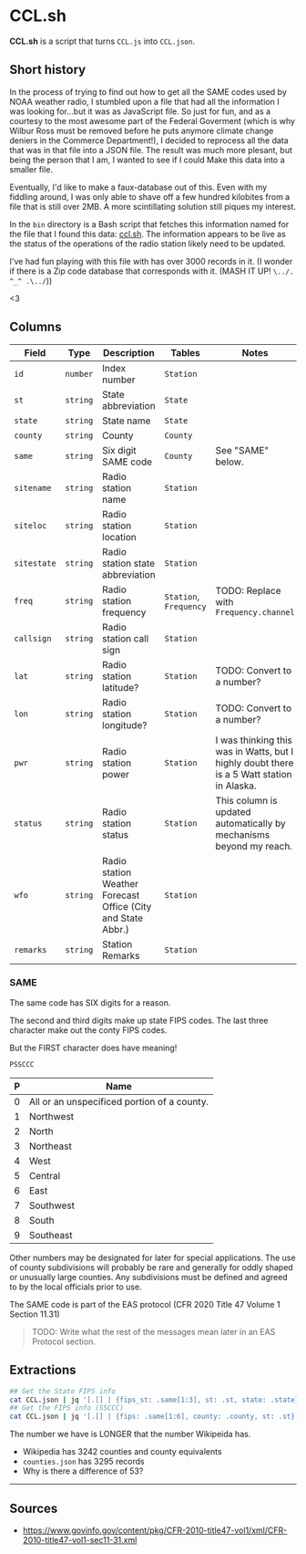 # CCL.sh

**CCL.sh** is a script that turns `CCL.js` into `CCL.json`.

## Short history

In the process of trying to find out how to get all the SAME codes used by NOAA weather radio, 
I stumbled upon a file that had all the information I was looking for...but it was as JavaScript file.
So just for fun, and as a courtesy to the most awesome part of the Federal Goverment 
(which is why Wilbur Ross must be removed before he puts anymore climate change deniers in the Commerce Department!), 
I decided to reprocess all the data that was in that file into a JSON file.
The result was much more plesant, but being the person that I am, I wanted to see if I could
Make this data into a smaller file.

Eventually, I'd like to make a faux-database out of this.
Even with my fiddling around, I was only able to shave off a few hundred kilobites from a file that is still over 2MB.
A more scintillating solution still piques my interest.

In the `bin` directory is a Bash script that fetches this information named for the file 
that I found this data: [ccl.sh](./bin/ccl.sh).
The information appears to be live as the status of the operations of the radio station likely need to be updated.

I've had fun playing with this file with has over 3000 records in it.
(I wonder if there is a Zip code database that corresponds with it. (MASH IT UP! `\../. ^_^ .\../`))

<3

## Columns

| Field       | Type     | Description                                                  | Tables                 | Notes                                                                                     |
|-------------|----------|--------------------------------------------------------------|------------------------|-------------------------------------------------------------------------------------------|
| `id`        | `number` | Index number                                                 | `Station`              |                                                                                           |
| `st`        | `string` | State abbreviation                                           | `State`                |                                                                                           |
| `state`     | `string` | State name                                                   | `State`                |                                                                                           |
| `county`    | `string` | County                                                       | `County`               |                                                                                           |
| `same`      | `string` | Six digit SAME code                                          | `County`               | See "SAME" below.                                                                         |
| `sitename`  | `string` | Radio station name                                           | `Station`              |                                                                                           |
| `siteloc`   | `string` | Radio station location                                       | `Station`              |                                                                                           |
| `sitestate` | `string` | Radio station state abbreviation                             | `Station`              |                                                                                           |
| `freq`      | `string` | Radio station frequency                                      | `Station`, `Frequency` | TODO: Replace with `Frequency.channel`                                                    |
| `callsign`  | `string` | Radio station call sign                                      | `Station`              |                                                                                           |
| `lat`       | `string` | Radio station latitude?                                      | `Station`              | TODO: Convert to a number?                                                                                          |
| `lon`       | `string` | Radio station longitude?                                     | `Station`              | TODO: Convert to a number?                                                                                          |
| `pwr`       | `string` | Radio station power                                          | `Station`              | I was thinking this was in Watts, but I highly doubt there is a 5 Watt station in Alaska.                           |
| `status`    | `string` | Radio station status                                         | `Station`              | This column is updated automatically by mechanisms beyond my reach.                                                 |
| `wfo`       | `string` | Radio station Weather Forecast Office (City and State Abbr.) | `Station`              |                                                                                           |
| `remarks`   | `string` | Station Remarks                                              | `Station`              |                                                                                           |

### SAME

The same code has SIX digits for a reason.

The second and third digits make up state FIPS codes.
The last three character make out the conty FIPS codes.

But the FIRST character does have meaning!

`PSSCCC`

| P | Name                                        |
|---|---------------------------------------------|
| 0 | All or an unspecificed portion of a county. |
| 1 | Northwest                                   |
| 2 | North                                       |
| 3 | Northeast                                   |
| 4 | West                                        |
| 5 | Central                                     |
| 6 | East                                        |
| 7 | Southwest                                   |
| 8 | South                                       |
| 9 | Southeast                                   |

Other numbers may be designated for later for special applications.
The use of county subdivisions will probably be rare and generally for oddly shaped or unusually large counties.
Any subdivisions must be defined and agreed to by the local officials prior to use.

The SAME code is part of the EAS protocol (CFR 2020 Title 47 Volume 1 Section 11.31)

> TODO: Write what the rest of the messages mean later in an EAS Protocol section.

## Extractions

```bash
## Get the State FIPS info
cat CCL.json | jq '[.[] | {fips_st: .same[1:3], st: .st, state: .state}] | unique_by(.st) | sort_by(.fips_st)' > states.json
## Get the FIPS info (SSCCC)
cat CCL.json | jq '[.[] | {fips: .same[1:6], county: .county, st: .st}] | unique_by(.fips) | sort_by(.fips)' > counties.json
```

The number we have is LONGER that the number Wikipeida has.
* Wikipedia has 3242 counties and county equivalents
* `counties.json` has 3295 records
* Why is there a difference of 53? 

---

## Sources

* https://www.govinfo.gov/content/pkg/CFR-2010-title47-vol1/xml/CFR-2010-title47-vol1-sec11-31.xml


